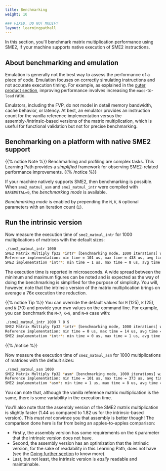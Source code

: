 ```yaml
---
title: Benchmarking
weight: 10

### FIXED, DO NOT MODIFY
layout: learningpathall
---
```


In this section, you'll benchmark matrix multiplication performance using SME2, if your machine supports native execution of SME2 instructions.

## About benchmarking and emulation

Emulation is generally not the best way to assess the performance of a piece of
code. Emulation focuses on correctly simulating instructions and not accurate execution timing. For example, as explained in the  [outer product section](../5-outer-product/), improving performance involves increasing the `macc`-to-`load` ratio. 

Emulators, including the FVP, do not model in detail memory bandwidth, cache behavior, or latency. At best, an emulator provides an instruction count for the vanilla reference implementation versus the assembly-/intrinsic-based versions of the matrix multiplication, which is useful for functional validation but not for precise benchmarking.

## Benchmarking on a platform with native SME2 support

{{% notice Note %}}
Benchmarking and profiling are complex tasks. This Learning Path provides a *simplified* framework for observing SME2-related performance improvements.
{{% /notice %}}

If your machine natively supports SME2, then benchmarking is possible. When
`sme2_matmul_asm` and `sme2_matmul_intr` were compiled with `BAREMETAL=0`, the
*benchmarking mode* is available.

*Benchmarking mode* is enabled by prepending the `M`, `K`, `N` optional parameters with an iteration count (`I`).

## Run the intrinsic version

Now measure the execution time of `sme2_matmul_intr` for 1000 multiplications of
matrices with the default sizes:

```BASH { output_lines="2-4"}
./sme2_matmul_intr 1000
SME2 Matrix Multiply fp32 *intr* [benchmarking mode, 1000 iterations] with M=125, K=70, N=35
Reference implementation: min time = 101 us, max time = 438 us, avg time = 139.42 us
SME2 implementation *intr*: min time = 1 us, max time = 8 us, avg time = 1.82 us
```

The execution time is reported in microseconds. A wide spread between the minimum and maximum figures can be noted and is expected as the way of doing the benchmarking is simplified for the purpose of simplicity. You will, however, note that the intrinsic version of the matrix multiplication brings on average a 76x execution time reduction.

{{% notice Tip %}}
You can override the default values for `M` (125), `K` (25), and `N` (70) and
provide your own values on the command line. For example, you can benchmark the
`M=7`, `K=8`, and `N=9` case with:

```BASH { output_lines="2-4"}
./sme2_matmul_intr 1000 7 8 9
SME2 Matrix Multiply fp32 *intr* [benchmarking mode, 1000 iterations] with M=7, K=8, N=9
Reference implementation: min time = 0 us, max time = 14 us, avg time = 0.93 us
SME2 implementation *intr*: min time = 0 us, max time = 1 us, avg time = 0.61 us
```
{{% /notice %}}

Now measure the execution time of `sme2_matmul_asm` for 1000 multiplications of
matrices with the default sizes:

```BASH { output_lines="2-4"}
./sme2_matmul_asm 1000
SME2 Matrix Multiply fp32 *asm* [benchmarking mode, 1000 iterations] with M=125, K=70, N=35
Reference implementation: min time = 101 us, max time = 373 us, avg time = 136.49 us
SME2 implementation *asm*: min time = 1 us, max time = 8 us, avg time = 1.44 us
```

You can note that, although the vanilla reference matrix multiplication is the
same, there is some variability in the execution time.

You'll also note that the assembly version of the SME2 matrix multiplication is
slightly faster (1.44 us compared to 1.82 us for the intrinsic-based version).
This *must not* convince you that assembly is better though! The comparison done
here is far from being an apples-to-apples comparison:
- Firstly, the assembly version has some requirements on the `K` parameter that
  the intrinsic version does not have.
- Second, the assembly version has an optimization that the intrinsic version,
  for the sake of readability in this Learning Path, does not have (see the
  [Going further
  section](/learning-paths/cross-platform/multiplying-matrices-with-sme2/10-going-further/)
  to know more).
- Last, but not least, the intrinsic version is *easily* readable and
  maintainable.